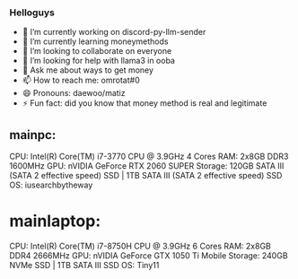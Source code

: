 ### Helloguys
- 🔭 I’m currently working on discord-py-llm-sender
- 🌱 I’m currently learning moneymethods
- 👯 I’m looking to collaborate on everyone
- 🤔 I’m looking for help with llama3 in ooba
- 💬 Ask me about ways to get money
- 📫 How to reach me: omrotat#0
- 😄 Pronouns: daewoo/matiz
- ⚡ Fun fact: did you know that money method is real and legitimate 
## mainpc:
CPU: Intel(R) Core(TM) i7-3770 CPU @ 3.9GHz 4 Cores
RAM: 2x8GB DDR3 1600MHz
GPU: nVIDIA GeForce RTX 2060 SUPER
Storage: 120GB SATA III (SATA 2 effective speed) SSD | 1TB SATA III (SATA 2 effective speed) SSD
OS: iusearchbytheway
# mainlaptop:
CPU: Intel(R) Core(TM) i7-8750H CPU @ 3.9GHz 6 Cores
RAM: 2x8GB DDR4 2666MHz
GPU: nVIDIA GeForce GTX 1050 Ti Mobile
Storage: 240GB NVMe SSD | 1TB SATA III SSD
OS: Tiny11
